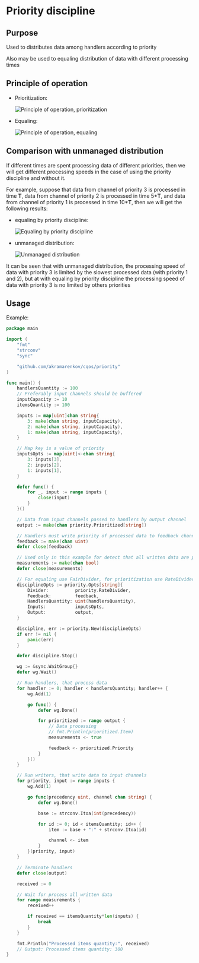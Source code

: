 # Priority discipline

## Purpose

Used to distributes data among handlers according to priority

Also may be used to equaling distribution of data with different processing times

## Principle of operation

* Prioritization:

  ![Principle of operation, prioritization](./doc/operation-principle-321.svg)

* Equaling:

  ![Principle of operation, equaling](./doc/operation-principle-222.svg)

## Comparison with unmanaged distribution

If different times are spent processing data of different priorities, then we will get different processing speeds in the case of using the priority discipline and without it.

For example, suppose that data from channel of priority 3 is processed in time **T**, data from channel of priority 2 is processed in time 5\***T**, and data from channel of priority 1 is processed in time 10\***T**, then we will get the following results:

* equaling by priority discipline:

  ![Equaling by priority discipline](./doc/different-processing-time-equaling.png)

* unmanaged distribution:

  ![Unmanaged distribution](./doc/different-processing-time-unmanagement.png)

It can be seen that with unmanaged distribution, the processing speed of data with priority 3 is limited by the slowest processed data (with priority 1 and 2), but at with equaling by priority discipline the processing speed of data with priority 3 is no limited by others priorities

## Usage

Example:

```go
package main

import (
    "fmt"
    "strconv"
    "sync"

    "github.com/akramarenkov/cqos/priority"
)

func main() {
    handlersQuantity := 100
    // Preferably input channels should be buffered
    inputCapacity := 10
    itemsQuantity := 100

    inputs := map[uint]chan string{
        3: make(chan string, inputCapacity),
        2: make(chan string, inputCapacity),
        1: make(chan string, inputCapacity),
    }

    // Map key is a value of priority
    inputsOpts := map[uint]<-chan string{
        3: inputs[3],
        2: inputs[2],
        1: inputs[1],
    }

    defer func() {
        for _, input := range inputs {
            close(input)
        }
    }()

    // Data from input channels passed to handlers by output channel
    output := make(chan priority.Prioritized[string])

    // Handlers must write priority of processed data to feedback channel after it has been processed
    feedback := make(chan uint)
    defer close(feedback)

    // Used only in this example for detect that all written data are processed
    measurements := make(chan bool)
    defer close(measurements)

    // For equaling use FairDivider, for prioritization use RateDivider or custom divider
    disciplineOpts := priority.Opts[string]{
        Divider:          priority.RateDivider,
        Feedback:         feedback,
        HandlersQuantity: uint(handlersQuantity),
        Inputs:           inputsOpts,
        Output:           output,
    }

    discipline, err := priority.New(disciplineOpts)
    if err != nil {
        panic(err)
    }

    defer discipline.Stop()

    wg := &sync.WaitGroup{}
    defer wg.Wait()

    // Run handlers, that process data
    for handler := 0; handler < handlersQuantity; handler++ {
        wg.Add(1)

        go func() {
            defer wg.Done()

            for prioritized := range output {
                // Data processing
                // fmt.Println(prioritized.Item)
                measurements <- true

                feedback <- prioritized.Priority
            }
        }()
    }

    // Run writers, that write data to input channels
    for priority, input := range inputs {
        wg.Add(1)

        go func(precedency uint, channel chan string) {
            defer wg.Done()

            base := strconv.Itoa(int(precedency))

            for id := 0; id < itemsQuantity; id++ {
                item := base + ":" + strconv.Itoa(id)

                channel <- item
            }
        }(priority, input)
    }

    // Terminate handlers
    defer close(output)

    received := 0

    // Wait for process all written data
    for range measurements {
        received++

        if received == itemsQuantity*len(inputs) {
            break
        }
    }

    fmt.Println("Processed items quantity:", received)
    // Output: Processed items quantity: 300
}
```
